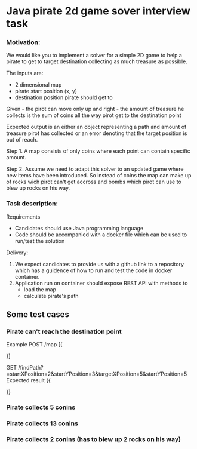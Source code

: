 # Java pirate 2d game sover interview task

### Motivation:

We would like you to implement a solver for a simple 2D game to help a pirate to get to target destination collecting as much treasure as possible.

The inputs are: 
 - 2 dimensional map 
 - pirate start position (x, y)
 - destination position pirate should get to

Given
 	- the pirot can move only up and right 
 	- the amount of treasure he collects is the sum of coins all the way pirot get to the destination point

Expected output is an either an object representing a path and amount of treasure pirot has collected or an error denoting that the target position is out of reach.
 	 
Step 1. A map consists of only coins where each point can contain specific amount.
	
Step 2. Assume we need to adapt this solver to an updated game where new items have been introduced. So instead of coins the map can make up of rocks wich pirot can't get accross and bombs which pirot can use to blew up rocks on his way. 

### Task description:
	
Requirements
 - Candidates should use Java programming language
 - Code should be accompanied with a docker file which can be used to run/test the solution
  
Delivery: 
 1. We expect candidates to provide us with a github link to a repository which has a guidence of how to run and test the code in docker container.
 2. Application run on container should expose REST API with methods to 
 	- load the map
 	- calculate pirate's path

## Some test cases

### Pirate can't reach the destination point
Example
 POST /map 
 [{
    
  }]

  GET /findPath?=startXPosition=2&startYPosition=3&targetXPosition=5&startYPosition=5
  Expected result
  {{
  
  }}

### Pirate collects 5 conins 


### Pirate collects 13 conins 

### Pirate collects 2 conins (has to blew up 2 rocks on his way)
